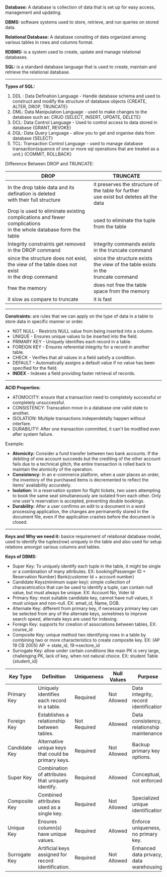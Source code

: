 **Database:**  A database is collection of data that is set up for easy access, management and updating.

**DBMS:** software systems used to store, retrieve, and run queries on stored data.

**Relational Database:** A database consiting of data organized among various tables in rows and columns format.

**RDBMS:** is a system used to create, update and manage relational databases.

**SQL:** is a standard database language that is used to create, maintain and retrieve the relational database.

---

**Types of SQL:**

1. DDL : Data Defination Language - Handle database schema and used to construct and modify the structure of database objects {CREATE, ALTER, DROP, TRUNCATE}
2. DML: Data Manipulation Language - used to make changes to the database such as: CRUD {SELECT, INSERT, UPDATE, DELETE}
3. DCL: Data Control Language - Used to control access to data stored in database {GRANT, REVOKE}
4. DQL: Data Query Language - allow you to get and organise data from database {SELECT}
5. TCL: Transaction Control Language - used to manage database transaction(squence of one or more sql operations that are treated as a unit.) {COMMIT, ROLLBACK}

Difference Between DROP and TRUNCATE:

| DROP                                                                                                               | TRUNCATE                                                                                    |
| ------------------------------------------------------------------------------------------------------------------ | ------------------------------------------------------------------------------------------- |
| In the drop table data and its defination is deleted<br />with their full structure                                | it preserves the structure of the table for further<br />use exist but deletes all the data |
| Drop is used to eliminate existing complications and fewer complications<br />in the whole database form the table | used to eliminate the tuple from the table                                                  |
| Integrity constraints get removed in the DROP command                                                              | Integrity commands exists in the truncate command                                           |
| since the structure does not exist, the view of the table does not exist<br />in the drop command                  | since the structure exists the view of the table exists in the<br />truncate command        |
| free the memory                                                                                                    | does not free the table space from the memory                                               |
| it slow as compare to truncate                                                                                     | it is fast                                                                                  |

---

**Constraints:** are rules that we can apply on the type of data in a table to store data in specific manner or order.

* NOT NULL - Restricts NULL value from being inserted into a column.
* UNIQUE  - Ensures unique values to be inserted into the field.
* PRIMARY KEY - Uniquely identifies each record in a table.
* FOREIGN KEY - Ensures referential integrity for a record in another table.
* CHECK - Verifies that all values in a field satisfy a condition.
* DEFAULT - Automatically assigns a default value if no value has been specified for the field.
* **INDEX** - Indexes a field providing faster retrieval of records.

---

**ACID Properties:**

* ATOMOCITY: ensure that a transaction need to completely successful or completely unsuccessful.
* CONSISTENCY: Transcation move in a database one valid state to another.
* ISOLATION: Multiple transactions independetally happen without interfare.
* DURABILITY: After one transaction committed, it can't be modified even after system failure.

Example:

* **Atomicity:** Consider a fund transfer between two bank accounts. If the debiting of one account succeeds but the crediting of the other account fails due to a technical glitch, the entire transaction is rolled back to maintain the atomicity of the operation.
* **Consistency:** In an e-commerce platform, when a user places an order, the inventory of the purchased items is decremented to reflect the items’ availability accurately.
* **Isolation:** In a reservation system for flight tickets, two users attempting to book the same seat simultaneously are isolated from each other. Only one user's reservation is accepted, preventing double bookings.
* **Durability:** After a user confirms an edit to a document in a word processing application, the changes are permanently stored in the document file, even if the application crashes before the document is closed.

---

**Keys and Why we need it:** basice requirement of relational database model, used to identify the tuples(row) uniquely in the table and also used for setup relations amongst various columns and tables.

**Keys of DBMS:**

* Super Key: To uniquely identify each tuple in the table, it might be single or a combination of many attributes. EX: booking(Passenger ID + Reservation Number) Bank(customer Id + account number)
* Candidate Keys(minimum super key): simple collection of characetricstics that can be used to identify a tuple, can contain null value, but must always be unique. EX: Account No, Voter Id
* Primary Key: most suitable candidate key, cannot have null values, it must unique and non-null. EX: email_id, Name, DOB.
* Alternate Key: different from primary key, if necessary primary key can be selected from any of the alternate keys, sometimes to improve search speed, alternate keys are used for indexing.
* Foreign Key: supports for creation of associations between tables, EX: course_id
* Composite Key: unique method two identifying rows in a table by combining two or more characteristics to create composite key. EX: (AP 19 CB 2005) AP -> state_id, 19->sectore_id
* Surrogate Key: allow under certain conditions like main PK is very large, challenging PK, lack of key, when not natural choice. EX: student Table {student_id}

| Key Type      | Definition                                          | Uniqueness   | Null Values | Purpose                                     | Index                   | Usage             | Alteration                           |
| ------------- | --------------------------------------------------- | ------------ | ----------- | ------------------------------------------- | ----------------------- | ----------------- | ------------------------------------ |
| Primary Key   | Uniquely identifies each record in a table.         | Required     | Not Allowed | Data integrity, record identification.      | Creates Unique Index    | Within same table | May be complex, impact other tables. |
| Foreign Key   | Establishes a relationship between tables.          | Not Required | Allowed     | Data consistency, relationship maintenance. | May create Index        | Between tables    | More flexible for maintenance.       |
| Candidate Key | Alternative unique keys that could be primary keys. | Required     | Not Allowed | Backup primary key options.                 | May create Index        | Within same table | May become primary key.              |
| Super Key     | Combination of attributes that uniquely identify.   | Required     | Allowed     | Conceptual, not enforced.                   | May create Index        | Conceptual use    | N/A                                  |
| Composite Key | Combined attributes used as a single key.           | Required     | Not Allowed | Specialized unique identification.          | Creates Composite Index | Within same table | May be complex, impact performance.  |
| Unique Key    | Ensures column(s) have unique values.               | Required     | Allowed     | Enforce uniqueness, no primary key.         | Creates Unique Index    | Within same table | May be used as primary key.          |
| Surrogate Key | Artificial keys assigned for record identification. | Required     | Not Allowed | Enhanced data privacy, data warehousing.    | Creates Unique Index    | Within same table | Generally static, non-changing.      |
